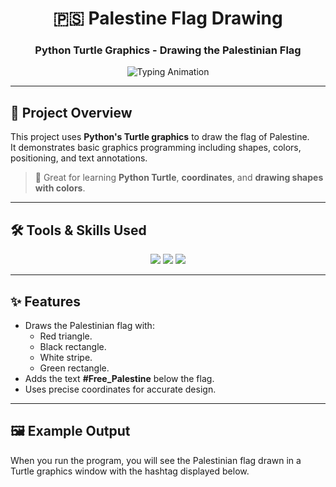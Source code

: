 <!-- Animated Header -->
<h1 align="center">🇵🇸 Palestine Flag Drawing</h1>
<h3 align="center">Python Turtle Graphics - Drawing the Palestinian Flag</h3>

<!-- Typing Animation -->
<p align="center">
  <img src="https://readme-typing-svg.herokuapp.com?size=20&duration=3000&color=4CAF50&center=true&vCenter=true&width=600&lines=Turtle+Graphics;Shape+Drawing;Color+Fill;Text+Annotation" alt="Typing Animation" />
</p>

---

## 📖 Project Overview
This project uses **Python's Turtle graphics** to draw the flag of Palestine.  
It demonstrates basic graphics programming including shapes, colors, positioning, and text annotations.

> 📌 Great for learning **Python Turtle**, **coordinates**, and **drawing shapes with colors**.

---

## 🛠 Tools & Skills Used
<p align="center">
<img src="https://img.shields.io/badge/Python-3776AB?style=for-the-badge&logo=python&logoColor=white"/>
<img src="https://img.shields.io/badge/Turtle%20Graphics-FF5722?style=for-the-badge&logo=python&logoColor=white"/>
<img src="https://img.shields.io/badge/Graphic%20Design-9C27B0?style=for-the-badge&logo=paintbrush&logoColor=white"/>
</p>

---

## ✨ Features
- Draws the Palestinian flag with:
  - Red triangle.
  - Black rectangle.
  - White stripe.
  - Green rectangle.
- Adds the text **#Free_Palestine** below the flag.
- Uses precise coordinates for accurate design.

---

## 🖼 Example Output
When you run the program, you will see the Palestinian flag drawn in a Turtle graphics window with the hashtag displayed below.
